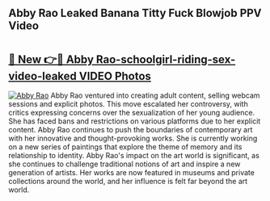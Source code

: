 ## Abby Rao Leaked  Banana Titty Fuck Blowjob PPV Video

# <h2><a href="https://surevidhub.net/abby-rao-banana-titty-fuck-blowjob-ppv-video-leaked/">🔗 New 👉🔴 Abby Rao-schoolgirl-riding-sex-video-leaked VIDEO Photos</a></h2>

[![Abby Rao](https://i.imgur.com/rIISA9y.gif)](https://surevidhub.net/abby-rao-banana-titty-fuck-blowjob-ppv-video-leaked/)
Abby Rao ventured into creating adult content, selling webcam sessions and explicit photos. This move escalated her controversy, with critics expressing concerns over the sexualization of her young audience. She has faced bans and restrictions on various platforms due to her explicit content. Abby Rao continues to push the boundaries of contemporary art with her innovative and thought-provoking works. She is currently working on a new series of paintings that explore the theme of memory and its relationship to identity. Abby Rao's impact on the art world is significant, as she continues to challenge traditional notions of art and inspire a new generation of artists. Her works are now featured in museums and private collections around the world, and her influence is felt far beyond the art world.

